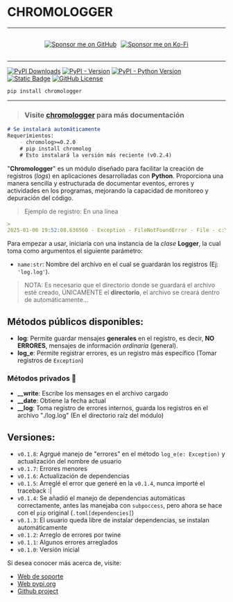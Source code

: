 # CHROMOLOGGER

---

<div align="center" style="display: flex; align-items: center; justify-content: center; margin: 10px 0; gap: 10px; max-height: 48px; height: 48px;">
  <a href="https://github.com/sponsors/tutosrive" target="_blank">
  <img src="https://img.shields.io/badge/Sponsor-%F0%9F%92%96%20Dev2Forge-blue?style=for-the-badge&logo=github" alt="Sponsor me on GitHub">
</a>
  <a href="https://ko-fi.com/D1D61GNZR1" target="_blank">
  <img src="https://ko-fi.com/img/githubbutton_sm.svg" alt="Sponsor me on Ko-Fi">
</a>
</div>

---

<!-- Badges -->
  <div>
<!-- Total downloads -->
    <a href="https://pepy.tech/projects/chromologger"><img src="https://static.pepy.tech/badge/chromologger" alt="PyPI Downloads"></a>
<!-- Versión actual -->
    <a href="https://pypi.org/project/chromologger/"><img alt="PyPI - Version" src="https://img.shields.io/pypi/v/chromologger?label=chromologger"></a>
<!-- Python versions supported -->
    <a href="https://python.org/"><img alt="PyPI - Python Version" src="https://img.shields.io/pypi/pyversions/chromologger"></a> 
<!-- Author -->
    <a href="https://github.com/tutosrive"><img alt="Static Badge" src="https://img.shields.io/badge/Tutos%20Rive-Author-brightgreen"></a>
<!-- Licencia -->
    <a href="https://raw.githubusercontent.com/tutosrive/chromologger/main/LICENSE"><img alt="GitHub License" src="https://img.shields.io/github/license/tutosrive/chromologger"></a>
  </div>

```shell
pip install chromologger
```
---

> ### Visite [chromologger](https://docs.dev2forge.software/chromologger/) para más documentación

```md
# Se instalará automáticamente
Requerimientos:
    - chromolog>=0.2.0
    # pip install chromolog
    # Esto instalará la versión más reciente (v0.2.4)
```

"**Chromologger**" es un módulo diseñado para facilitar la creación de registros (_logs_) en aplicaciones desarrolladas con **Python**. Proporciona una manera sencilla y estructurada de documentar eventos, errores y actividades en los programas, mejorando la capacidad de monitoreo y depuración del código.

> Ejemplo de registro: En una línea
```md
>  
2025-01-06 19:52:08.636560 - Exception - FileNotFoundError - File - c:\Users\srm\Desktop\msqlite\msqlite\__logger.py - ErrorLine: 35 - Messsage: [Errno 2] - No such file or directory: './data/log'
```

Para empezar a usar, iniciaría con una instancia de la _clase_ **Logger**, la cual toma como argumentos el siguiente parámetro:

- `name:str`: Nombre del archivo en el cual se guardarán los registros (Ej: `'log.log'`).
> NOTA: Es necesario que el directorio donde se guardará el archivo esté creado, ÚNICAMENTE el **directorio**, el archivo se creará dentro de automáticamente...

## Métodos públicos disponibles:

- **log**: Permite guardar mensajes **generales** en el registro, es decir, **NO ERRORES**, mensajes de información _ordinaria_ (general).
- **log_e**: Permite registrar errores, es un registro más específico (Tomar registros de `Exception`)

### Métodos privados 🔏

- **__write**: Escribe los mensages en el archivo cargado
- **__date**: Obtiene la fecha actual
- **__log**: Toma registro de errores internos, guarda los registros en el archivo "./log.log" (En el directorio raíz del módulo)

## Versiones:
- `v0.1.8`: Agrgué manejo de "errores" en el método `log_e(e: Exception)` y actualización del nombre de usuario
- `v0.1.7`: Errores menores
- `v0.1.6`: Actualización de dependencias 
- `v0.1.5`: Arreglé el error que generé en la `v0.1.4`, nunca importé el traceback :|
- `v0.1.4`: Se añadió el manejo de dependencias automáticas correctamente, antes las manejaba con `subpoccess`, pero ahora se hace con el `pip` original (`.toml[dependencies]`)
- `v0.1.3`: El usuario queda libre de instalar dependencias, se instalan automáticamente
- `v0.1.2`: Arreglo de errores por twine
- `v0.1.1`: Algunos errores arreglados
- `v0.1.0`: Versión inicial

Si desea conocer más acerca de, visite:
- [Web de soporte](https://docs.dev2forge.software/chromologger/)
- [Web pypi.org](https://pypi.org/project/chromologger/)
- [Github project](https://github.com/Dev2Forge/chromologger)
